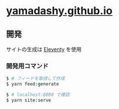 # [yamadashy.github.io](https://yamadashy.github.io/)

## 開発
サイトの生成は [Eleventy](https://www.11ty.dev/) を使用

### 開発用コマンド
```bash
$ # フィードを取得して作成
$ yarn feed:generate

$ # localhost:8080 で確認
$ yarn site:serve
```
